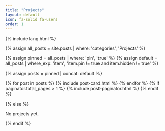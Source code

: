 ```yaml
---
title: "Projects"
layout: default
icon: fa-solid fa-users
order: 1
---
```


{% include lang.html %}

{% assign all_posts = site.posts | where: 'categories', 'Projects' %}

{% assign pinned = all_posts | where: 'pin', 'true' %} {% assign default = all_posts | where_exp: 'item', 'item.pin != true and item.hidden != true' %}

{% assign posts = pinned | concat: default %}

{% for post in posts %} {% include post-card.html %} {% endfor %}
{% if paginator.total_pages > 1 %} {% include post-paginator.html %} {% endif %}
</ul>
{% else %}
<p>No projects yet.</p>
{% endif %}
